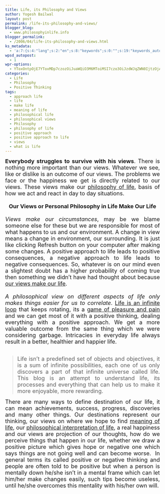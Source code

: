 ```yaml
---
title: Life, its Philosophy and Views
author: Yogesh Bailwal
layout: post
permalink: /life-its-philosophy-and-views/
blogger_blog:
  - www.philosophyinlife.info
blogger_permalink:
  - /2006/04/life-its-philosophy-and-views.html
ks_metadata:
  - 'a:7:{s:4:"lang";s:2:"en";s:8:"keywords";s:0:"";s:19:"keywords_autoupdate";s:1:"0";s:11:"description";s:0:"";s:22:"description_autoupdate";s:1:"0";s:5:"title";s:0:"";s:6:"robots";s:12:"index,follow";}'
wpsd_autopost:
  - 1
wpr-options:
  - YToxOntpOjE7YToxMDp7czozOiJuaWQiO3M6MToiMSI7czo3OiJzdWJqZWN0IjtzOjA6IiI7czo4OiJ0ZXh0Ym9keSI7czowOiIiO3M6ODoiaHRtbGJvZHkiO3M6MDoiIjtzOjc6ImRpc2FibGUiO2k6MDtzOjE1OiJub2N1c3RvbWl6YXRpb24iO2k6MTtzOjEyOiJub3Bvc3RzZXJpZXMiO2k6MTtzOjEwOiJodG1sZW5hYmxlIjtpOjE7czoxMjoiYXR0YWNoaW1hZ2VzIjtpOjE7czoyMToic2tpcGFjdGl2ZXN1YnNjcmliZXJzIjtpOjA7fX0=
categories:
  - Life
  - Philosophy
  - Positive Thinking
tags:
  - approach life
  - life
  - make life
  - meaning of life
  - philosophical life
  - philosophical views
  - Philosophy
  - philosophy of life
  - positive approach
  - positive approach to life
  - views
  - what is life
---
```

<div style="text-align: justify;">
  <span style="font-size: large;"><strong>Everybody struggles to survive with his views</strong>. There is nothing more important than our views. Whatever we see, like or dislike is an outcome of our views. The problems we face or the happiness we get is directly related to our views. These views make our <a href="http://www.philosophyinlife.info/">philosophy of life</a>, basis of how we act and react in day to day situations.</span>
</div>

<div style="text-align: justify;">
  <span style="font-size: large;"><br /> </span>
</div>

<div style="text-align: center;">
  <span style="font-size: large;"><strong>Our Views or Personal Philosophy in Life Make Our Life</strong></span>
</div>

<div style="text-align: justify;">
  <span style="font-size: large;"><br /> </span>
</div>

<div style="text-align: justify;">
  <span style="font-size: large;"><em>Views make our circumstances</em>, may be we blame someone else for these but we are responsible for most of what happens to us and our environment. A change in view means a change in environment, our surrounding. It is just like clicking Refresh button on your computer after making some changes. A positive approach to life leads to positive consequences, a negative approach to life leads to negative consequences. So, whatever is on our mind even a slightest doubt has a higher probability of coming true then something we didn&#8217;t have had thought about because <a href="http://hubpages.com/hub/My-Views-Make-My-Life" target="_blank">our views make our life</a>.</span>
</div>

<div style="text-align: justify;">
  <span style="font-size: large;"><br /> </span>
</div>

<div style="text-align: justify;">
  <span style="font-size: large;"><em>A philosophical view on different aspects of life only makes things easier for us to correlate</em>. <a href="http://www.philosophyinlife.info/5/infinite-loop-of-life.htm" target="_self">Life is an infinite loop</a> that keeps rotating, its a <a href="http://www.philosophyinlife.info/6/a-game-of-pleasure-or-pain.htm" target="_blank">game of pleasure and pain</a> and we can get most of it with a positive thinking, dealing everything with a positive approach. We get a more valuable outcome from the same thing which we were considering garbage. Intricacies in everyday life always result in a better, healthier and happier life.</span>
</div>

<div style="text-align: justify;">
  <span style="font-size: large;"><br /> </span>
</div>

> <div style="text-align: justify;">
>   <span style="font-size: large;">Life isn&#8217;t a predefined set of objects and objectives, it is a sum of infinite possibilities, each one of us only discovers a part of that infinite universe called life. This blog is an attempt to understand life, its processes and everything that can help us to make it more enjoyable, more rewarding.</span>
> </div>

<div style="text-align: justify;">
  <span style="font-size: large;">There are many ways to define destination of our life, it can mean achievements, success, progress, discoveries and many other things. Our destinations represent our thinking, our views on where we hope to find <a title="What Is The Meaning of The Life" href="http://www.philosophyinlife.info/293/what-is-meaning-of-life.htm">meaning of life</a>, our <a title="Life, its Philosophy and Views" href="http://www.philosophyinlife.info/4/life-its-philosophy-and-views.htm">philosophical interpretation of life</a>, a real happiness and our views are projection of our thoughts, how do we perceive things that happen in our life, whether we draw a positive picture which gives hope or negative one which says things are not going well and can become worse.  In general terms its called positive or negative thinking and people are often told to be positive but when a person is mentally down he/she isn&#8217;t in a mental frame which can let him/her make changes easily, such tips become useless, until he/she overcomes this mentality with his/her own will.<br /> </span>
</div>

<div style="text-align: justify;">
  <span style="font-size: large;"><br /> </span>
</div>